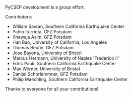PyCSEP development is a group effort.

Contributors:
* William Savran, Southern California Earthquake Center
* Pablo Iturrieta, GFZ Potsdam
* Khawaja Asim, GFZ Potsdam
* Han Bao, University of California, Los Angeles
* Thomas Beutin, GFZ Potsdam
* Jose Bayona, University of Bristol
* Marcus Hermann, University of Naples 'Frederico II'
* Edric Pauk, Southern California Earthquake Center
* Max Werner, University of Bristol
* Danijel Schorlemmner, GFZ Potsdam
* Philip Maechling, Southern California Earthquake Center

Thanks to everyone for all your contributions! 
